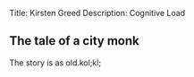Title: Kirsten Greed
Description: Cognitive Load

<h2> The tale of a city monk </h2> 

The story is as old.kol;kl;
